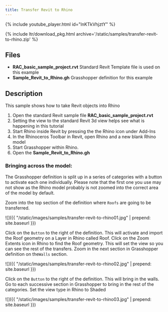 ```yaml
---
title: Transfer Revit to Rhino
---
```


<!-- intro video -->
{% include youtube_player.html id="lnKTkVhjztY" %}

{% include ltr/download_pkg.html archive='/static/samples/transfer-revit-to-rhino.zip' %}


## Files

- **RAC_basic_sample_project.rvt** Standard Revit Template file is used on this example
- **Sample_Revit_to_Rhino.gh** Grasshopper definition for this example

## Description

This sample shows how to take Revit objects into Rhino

1. Open the standard Revit sample file **RAC_basic_sample_project.rvt**
2. Setting the view to the standard Revit 3d view helps see what is happening in this tutorial 
3. Start Rhino inside Revit by pressing the the Rhino icon under Add-Ins
4. In the Rhinoceros Toolbar in Revit, open Rhino and a new blank Rhino model
5. Start Grasshopper within Rhino.
6. Open the **Sample_Revit_to_Rhino.gh**

### Bringing across the model:

The Grasshopper definition is split up in a series of categories with a button to activate each one individually.  Please note that the first one you use may not show as the Rhino model probably is not zoomed into the correct area of the model by default.

Zoom into the top section of the definition where `Roofs` are going to be transferred.

![]({{ "/static/images/samples/transfer-revit-to-rhino01.jpg" | prepend: site.baseurl }})

Click on the `Button` to the right of the definition.  This will activate and import the Roof geometry on a Layer in Rhino called Roof. 
Click on the Zoom Extents icon in Rhino to find the Roof geometry.  This will set the view so you can see the rest of the transfers.
Zoom in the next section in Grasshopper definition on the`Walls` section.

![]({{ "/static/images/samples/transfer-revit-to-rhino02.jpg" | prepend: site.baseurl }})

Click on the `Button` to the right of the definition. This will bring in the walls.
Go to each successive section in Grasshopper to bring in the rest of the categories.
Set the view type in Rhino to Shaded

![]({{ "/static/images/samples/transfer-revit-to-rhino03.jpg" | prepend: site.baseurl }})
